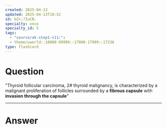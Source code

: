```yaml
---
created: 2025-04-13
updated: 2025-04-13T10:52
id: bZ+;?IuCN.
specialty: onco
specialty_id: 5
tags:
  - "source/ak-step1-v11:": 
  - theme/uworld::10000-99999::17000-17999::17236
type: flashcard
---
```


# Question
"Thyroid follicular carcinoma, 2# thyroid malignancy, is characterized by a malignant proliferation of follicles surrounded by a **fibrous capsule** with **invasion through the capsule**"

---

# Answer
